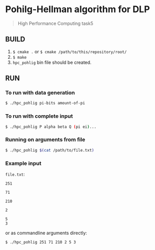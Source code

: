 # Pohilg-Hellman algorithm for DLP

>High Performance Computing task5

## BUILD

1. `$ cmake .` or `$ cmake /path/to/this/repository/root/`
2. `$ make`
3. `hpc_pohlig` bin file should be created.

## RUN

### To run with data generation

```bash
$ ./hpc_pohlig pi-bits amount-of-pi
``` 

### To run with complete input

```bash
$ ./hpc_pohlig P alpha beta Q (pi ei)...
``` 

### Running on arguments from file

```bash
$ ./hpc_pohlig $(cat /path/to/file.txt)
``` 

### Example input

`file.txt`:

```
251

71

210

2

5
3
```

or as commandline arguments directly:

```bash
$ ./hpc_pohlig 251 71 210 2 5 3
```
